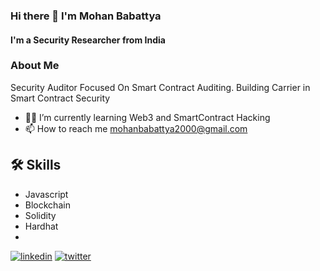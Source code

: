 ### Hi there 👋 I'm Mohan Babattya


 #### I'm a Security Researcher from India
 

### About Me
Security Auditor Focused On Smart Contract Auditing. Building Carrier in Smart Contract Security
- 👨‍💻 I’m currently learning Web3 and SmartContract Hacking
- 📫 How to reach me mohanbabattya2000@gmail.com

## 🛠 Skills
- Javascript
- Blockchain
- Solidity
- Hardhat
- 


[![linkedin](https://img.shields.io/badge/linkedin-0A66C2?style=for-the-badge&logo=linkedin&logoColor=white)](https://www.linkedin.com/in/mohan-babattya/)
[![twitter](https://img.shields.io/badge/twitter-1DA1F2?style=for-the-badge&logo=twitter&logoColor=white)](https://twitter.com/MBabattya)
